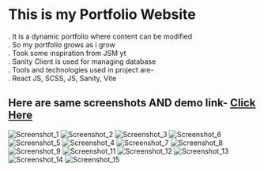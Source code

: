 # This is my Portfolio Website

. It is a dynamic portfolio where content can be modified <br/>
. So my portfolio grows as i grow <br/>
. Took some inspiration from JSM yt <br/>
. Sanity Client is used for managing database <br/>
. Tools and technologies used in project are- <br/>
. React JS, SCSS, JS, Sanity, Vite

## Here are same screenshots AND demo link- <a href="https://kaleem.netlify.app"> Click Here </a>


![Screenshot_1](https://user-images.githubusercontent.com/91620720/233975698-a31f0ef4-d8bd-4953-9ff2-b0cdc29dd8cb.png)
![Screenshot_2](https://user-images.githubusercontent.com/91620720/233975741-5bde0027-9022-4b49-8ddc-eddbad34fe8a.png)
![Screenshot_3](https://user-images.githubusercontent.com/91620720/233975785-9869b89e-84f4-444a-b4db-a61311952912.png)
![Screenshot_6](https://user-images.githubusercontent.com/91620720/233975822-00a51246-a2e9-4177-93b2-4d9ea9fc29fa.png)
![Screenshot_5](https://user-images.githubusercontent.com/91620720/233975923-7a88de91-a31b-4612-a29d-82b217d883b5.png)
![Screenshot_4](https://user-images.githubusercontent.com/91620720/233975968-d9f262d5-6ad5-4b42-9d4b-1501795a0103.png)
![Screenshot_7](https://user-images.githubusercontent.com/91620720/233978421-feff9105-2dfb-4083-8dc5-cd5af9d31c37.png)
![Screenshot_8](https://user-images.githubusercontent.com/91620720/233978440-6f4e4f53-f34f-4aa0-8edc-f3d391663978.png)
![Screenshot_9](https://user-images.githubusercontent.com/91620720/233978446-8e56f6d0-484c-481c-8dc4-1368d5bd3179.png)
![Screenshot_11](https://user-images.githubusercontent.com/91620720/233978492-c35a8587-4d5d-4759-bc8e-41e5915b93f9.png)
![Screenshot_12](https://user-images.githubusercontent.com/91620720/233978496-58e0cbaf-8ebd-436c-a636-1c5ca114f207.png)
![Screenshot_13](https://user-images.githubusercontent.com/91620720/233978503-1479205c-4bc4-45f4-b124-da4ff879b0a0.png)
![Screenshot_14](https://user-images.githubusercontent.com/91620720/233978514-1a5fae77-2650-4b3f-a193-9638766989b0.png)
![Screenshot_15](https://user-images.githubusercontent.com/91620720/233978520-6effb38c-fc43-4e12-b160-8837e9d432fb.png)
